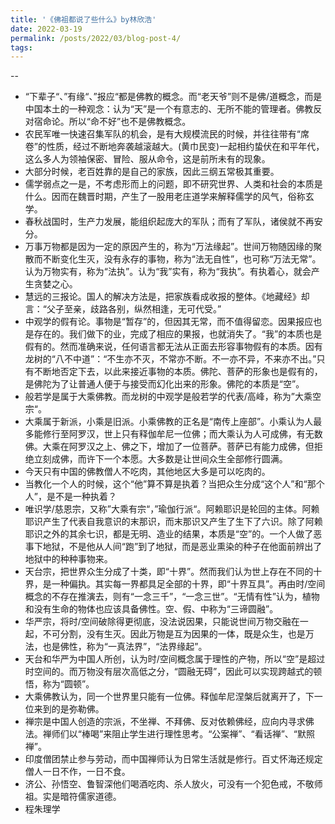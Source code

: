 ```yaml
---
title: '《佛祖都说了些什么》by林欣浩'
date: 2022-03-19
permalink: /posts/2022/03/blog-post-4/
tags:
---
```




--
- “下辈子“、”有缘“、”报应“都是佛教的概念。而“老天爷”则不是佛/道概念，而是中国本土的一种观念：认为“天”是一个有意志的、无所不能的管理者。佛教反对宿命论。所以“命不好”也不是佛教概念。
- 农民军唯一快速召集军队的机会，是有大规模流民的时候，并往往带有“席卷”的性质，经过不断地奔袭越滚越大。(黄巾民变)一起相约蛰伏在和平年代，这么多人为领袖保密、冒险、服从命令，这是前所未有的现象。
- 大部分时候，老百姓靠的是自己的家族，因此三纲五常极其重要。
- 儒学弱点之一是，不考虑形而上的问题，即不研究世界、人类和社会的本质是什么。因而在魏晋时期，产生了一股用老庄道学来解释儒学的风气，俗称玄学。
- 春秋战国时，生产力发展，能组织起庞大的军队；而有了军队，诸侯就不再安分。
- 万事万物都是因为一定的原因产生的，称为“万法缘起”。世间万物随因缘的聚散而不断变化生灭，没有永存的事物，称为“法无自性”，也可称“万法无常”。认为万物实有，称为“法执”。认为“我”实有，称为“我执”。有执着心，就会产生贪婪之心。
- 慧远的三报论。国人的解决方法是，把家族看成收报的整体。《地藏经》却言：“父子至亲，歧路各别，纵然相逢，无可代受。”
- 中观学的假有论。事物是“暂存”的，但因其无常，而不值得留恋。因果报应也是存在的。我们做下的业，完成了相应的果报，也就消失了。“我”的本质也是假有的。然而准确来说，任何语言都无法从正面去形容事物假有的本质。因有龙树的“八不中道”：“不生亦不灭，不常亦不断。不一亦不异，不来亦不出。”只有不断地否定下去，以此来接近事物的本质。佛陀、菩萨的形象也是假有的，是佛陀为了让普通人便于与接受而幻化出来的形象。佛陀的本质是“空”。
- 般若学是属于大乘佛教。而龙树的中观学是般若学的代表/高峰，称为”大乘空宗“。
- 大乘属于新派，小乘是旧派。小乘佛教的正名是“南传上座部”。小乘认为人最多能修行至阿罗汉，世上只有释伽牟尼一位佛；而大乘认为人可成佛，有无数佛。大乘在阿罗汉之上、佛之下，增加了一位菩萨。菩萨已有能力成佛，但拒绝立刻成佛，而许下一个本愿。大多数是让世间众生全部修行圆满。
- 今天只有中国的佛教僧人不吃肉，其他地区大多是可以吃肉的。
- 当教化一个人的时候，这个“他”算不算是执着？当把众生分成“这个人”和“那个人”，是不是一种执着？
- 唯识学/慈恩宗，又称”大乘有宗“，”瑜伽行派“。阿赖耶识是轮回的主体。阿赖耶识产生了代表自我意识的末那识，而末那识又产生了生下了六识。除了阿赖耶识之外的其余七识，都是无明、造业的结果，本质是“空”的。一个人做了恶事下地狱，不是他从人间“跑”到了地狱，而是恶业熏染的种子在他面前辨出了地狱中的种种事物来。
- 天台宗，把世界众生分成了十类，即“十界”。然而我们认为世上存在不同的十界，是一种偏执。其实每一界都具足全部的十界，即“十界互具”。再由时/空间概念的不存在推演去，则有“一念三千”，“一念三世”。“无情有性”认为，植物和没有生命的物体也应该具备佛性。空、假、中称为“三谛圆融”。
- 华严宗，将时/空间破除得更彻底，没法说因果，只能说世间万物交融在一起，不可分割，没有生灭。因此万物是互为因果的一体，既是众生，也是万法，也是佛性，称为“一真法界”，“法界缘起”。
- 天台和华严为中国人所创，认为时/空间概念属于理性的产物，所以“空”是超过时空间的。而万物没有层次高低之分，“圆融无碍”，因此可以实现跨越式的顿悟，称为“圆顿”。
- 大乘佛教认为，同一个世界里只能有一位佛。释伽牟尼涅槃后就离开了，下一位来到的是弥勒佛。
- 禅宗是中国人创造的宗派，不坐禅、不拜佛、反对依赖佛经，应向内寻求佛法。禅师们以“棒喝”来阻止学生进行理性思考。“公案禅”、“看话禅”、“默照禅”。
- 印度僧团禁止参与劳动，而中国禅师认为日常生活就是修行。百丈怀海还规定僧人一日不作，一日不食。
- 济公、孙悟空、鲁智深他们喝酒吃肉、杀人放火，可没有一个犯色戒，不敬师祖。实是暗符儒家道德。
- 程朱理学













